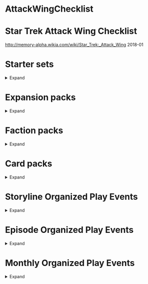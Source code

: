 # AttackWingChecklist

# Star Trek Attack Wing Checklist
http://memory-alpha.wikia.com/wiki/Star_Trek:_Attack_Wing
2018-01

# Starter sets
<details><summary>Expand</summary>

## Starter Set
- [x] IKS Maht-H'a – Vor'cha-class
- [x] IRW Khazara – D'deridex-class
- [x] USS Enterprise-D – Galaxy-class

## Federation vs Klingons Starter Set
- [ ] IKS Vorn – Klingon Bird-of-Prey
- [ ] K'mpec's Attack Cruiser – Vor'cha-class
- [ ] USS Enterprise-D – Galaxy-class
- [ ] USS Sutherland – Nebula-class

</details>

# Expansion packs
<details><summary>Expand</summary>

## Bajoran
- [x] Denorios – Lightship
- [x] Interceptor Five – Interceptor
- [x] Ratosha – Scoutship

## Borg
- [x] Cube 112 – Cube
- [x] Cube 384 – Cube with Sphere port
- [x] Queen Vessel Prime – Octahedron (Queen's vessel)
- [x] Scout 608 – Scout ship
- [x] Soong – Type 03
- [x] Sphere 936 – Sphere (with Cube 384)
- [x] Sphere 4270 – Sphere
- [x] Tactical Cube 138 – Tactical cube

## Dominion
- [x] 1st Wave Attack Fighters – Cardassian Hideki-class Attack Squadron
- [x] 2nd Division Cruiser – Dominion battle cruiser
- [x] 4th Division Battleship – Dominion battleship
- [x] 5th Wing Patrol Ship – Jem'Hadar fighter
- [x] Dreadnought – Cardassian ATR-4107
- [x] Gor Portas (β) – Breen warship
- [x] Koranak – Cardassian Keldon-class
- [x] Kraxon – Cardassian Galor-class
- [x] Reklar – Cardassian Galor-class
- [x] Robinson (β) – Jem'Hadar fighter

## Federation
- [x] Deep Space 9 – Nor-class station
- [x] Delta Flyer – Delta Flyer-type
- [x] Enterprise NX-01 – NX-class
- [x] Fighter Squadron 6 – Attack Fighter Squadron
- [x] USS Defiant – Defiant-class
- [x] USS Enterprise – Constitution-class
- [x] USS Enterprise – Constitution-class refit
- [ ] USS Enterprise-B – Excelsior-class
- [x] USS Enterprise-E – Sovereign-class
- [x] USS Equinox – Nova-class
- [x] USS Excelsior – Excelsior-class
- [x] USS Hathaway – Constellation-class
- [ ] USS Montgolfier (β) – Saber-class
- [x] USS Pegasus – Oberth-class
- [ ] USS Phoenix – Nebula-class
- [x] USS Prometheus – Prometheus-class
- [x] USS Reliant – Miranda-class
- [x] USS Thunderchild – Akira-class
- [ ] USS Valiant – Defiant-class
- [x] USS Venture – Galaxy-class
- [x] USS Voyager – Intrepid-class

## Ferengi
- [x] Kreechta – D'kora-class
- [x] Quark's Treasure – Shuttle

## Independent
- [x] Alpha Hunter – Hirogen warship
- [x] Fina Prime – Vidiian warship
- [x] Gornarus – Gorn raider
- [x] Kumari – Andorian battle cruiser
- [x] Kyana Prime – Krenim timeship
- [ ] Tholia One (β) – Tholian ship (22nd century)
- [x] USS Dauntless – Species 116 Dauntless-class
- [x] Val Jean – Maquis raider

## Kazon
- [ ] Halik Raider – Raider
- [ ] Nistrim Raider – Raider
- [ ] Ogla-Razik – Predator-class

## Klingon
- [x] Chang's Bird-of-Prey – prototype Bird-of-Prey
- [ ] IKS Amar – K't'inga-class
- [ ] IKS Drovana – Vor'cha-class
- [x] IKS Gr'oth – D7-class
- [ ] IKS Klothos – D7-class*
- [x] IKS Koraga – K'vort-class
- [ ] IKS Kronos One – K't'inga-class
- [x] IKS Negh'Var – Negh'Var-class
- [ ] IKS Ning'tao – B'rel-class
- [ ] IKS Rotarran – B'rel-class
- [x] IKS Somraw – Raptor-class
- [x] IKS T'Ong – K't'inga-class

## Mirror Universe
- [x] ISS Avenger – NX-class
- [x] ISS Defiant – Defiant-class
- [x] ISS Enterprise – Constitution-class
- [x] Regent's Flagship – Negh'Var-class
- [x] USS Pasteur – Olympic-class

## Romulan
- [x] Gal Gath'thong (β) – Bird-of-Prey (23rd century)
- [ ] IRW Algeron – D7-class
- [ ] IRW Devoras – D'deridex-class*
- [x] IRW Haakona – D'deridex-class
- [ ] IRW Jazkal – Bird-of-Prey (22nd century)
- [ ] IRW Jolan Tru – Valdore-type*
- [x] IRW Praetus – Bird-of-Prey (22nd century)
- [x] IRW Valdore – Valdore-type
- [ ] IRW Vrax – Valdore-type
- [x] Prototype 01 – Drone-ship
- [x] RIS Apnex (β) – Science vessel
- [ ] RIS Pi – Scout ship
- [ ] RIS Talvath – Science vessel
- [x] RIS Vo (β) – Scout ship
- [x] Scimitar – Reman warbird
- [x] Scorpion 4 – Scorpion-class Attack Fighter Squadron

## Species 8472
- [x] Bioship Alpha – Bio-ship
- [x] Bioship Beta – Bio-ship

## Vulcan
- [x] D'kyr – D'kyr-type
- [x] Ni'Var – Suurok-class

## Xindi
- [x] Calindra – Xindi-Aquatic cruiser
- [x] Muratas – Xindi-Reptilian warship
- [x] Orassin – Xindi-Insectoid starship
- [x] Weapon Zero – Sphere weapon

</details>


# Faction packs
<details><summary>Expand</summary>


## Dominion – December 2017
- [ ] 2nd Division Battleship – Dominion battleship
- [ ] 2nd Wing Patrol Ship – Jem'Hadar fighter
- [ ] 3rd Division Battle Cruiser – Dominion battle cruiser
- [ ] 6th Wing Patrol Ship – Jem'Hadar fighter

## Romulan – December 2017
- [ ] IRW Suran – Reman warbird
- [ ] Jarok's Scout Vessel – Scout ship
- [ ] Mirok's Science Vessel – Science vessel
- [ ] PWB Tomal – D'deridex-class

## Independent Ferengi – February 2018
- [ ] TBA – B'rel-class (Ferengi commandeered)
- [ ] TBA – D'kora-class × 2
- [ ] TBA – Ferengi shuttle

## Mirror Universe Kelvin Timeline – April 2018
- [ ] TBA – Constitution class (alternate reality) × 2
- [ ] TBA – Klingon warbird × 2

## Independent Motley Fleet – June 2018
- [ ] TBA – Andorian battle cruiser
- [ ] TBA – Maquis raider
- [ ] TBA – Species 116 Dauntless-class
- [ ] TBA – Vidiian warship

## Star Trek: The Animated Series – July 2018
- [ ] TBA × 4

## Borg – August 2018
- [ ] TBA – Assimilated Galaxy-class
- [ ] TBA – Assimilated Intrepid-class
- [ ] TBA – Scout ship
- [ ] TBA – Sphere

</details>

# Card packs
<details><summary>Expand</summary>

## September 2017 – Wave 1
- [x] Cardassian ATR-4107 – Dreadnought
- [x] Oberth-class – USS Grissom
- [x] Raptor-class – IKS Ves Batlh
- [x] Romulan drone ship – Prototype 02

## January 2018 – Wave 2
- [x] Borg Octahedron (Borg Queen's vessel)
- [x] Goss' Marauder D'kora-class

## March 2018 – Wave 3
- [ ] Jem'Hadar fighter
- [ ] Gorn raider

## May 2018 – Wave 4
- [ ] Federation Attack Fighter Squadron
- [ ] Hirogen warship

</details>

# Storyline Organized Play Events

<details><summary>Expand</summary>

# The Dominion War

## October 2013 – Operation Return
- [ ] Krayton – D'Kora-class
- [x] Elite Attack dice/Reference cards
- [x] Deep Space 9 oversized token and cards

## November 2013 – The Battle of Chin'toka
- [ ] IKS Ch'Tang – B'rel-class
- [x] Command tokens and cards/Reference cards
- [x] Red Shirt Crew Upgrade promo cards

## December 2013 – The Siege of AR-558
- [ ] PWB Aj'rmr – D'deridex-class
- [x] Reinforcements sideboards/Reference cards
- [ ] 4 bases and 8 pegs in 4 colors

## January 2014 – The Attack On Earth
- [ ] USS Sutherland – Nebula-class
- [x] Flagship set with 4 Flagship cards, 1 Reference card, 1 base, and 2 black pegs

## February 2014 – The Battle of Cardassia
- [x] Rav Laerst (β) – Breen warship
- [ ] Hideki-class Attack Squadron Resource (3-ship model), 1 Reference card, Ship card/token
- [ ] Map element sets × 6 (turret tokens)

## March 2014 – The Last Battle of Deep Space 9
- [ ] Akorem – Bajoran scoutship
- [x] Federation Attack Squadron Resource (3-ship model), 1 Reference card, Ship card/token
- [x] Deep Space 9 token and cards
- [x] Map element sets × 6 (ds9)

## Grand Prize
- [ ] Deep Space 9 – 12-inch diameter Nor-Class space station (model)

# The Collective

## July 2014 – First Contact
- [x] Ti'Mur – Suurok-class
- [x] Counter Attack dice
- [x] Map element sets (card cube)

## August 2014 – The Battle of Wolf 359
- [ ] USS Raven – Aerie-class (Raven type)
- [x] Fleet Captain cards
- [ ] Map element sets (card cube and debris)

## September 2014 – The Battle of Sector 001
- [x] USS Stargazer – Constellation-class
- [x] Officer cards
- [x] Map element sets (card cube)

## Randomized Expansion Ships
- [x] 3rd Wing Attack Ship – Jem'Hadar fighter
- [x] Gavroche – Maquis raider
- [x] IKS B'Moth – K't'inga-class
- [x] IRW Vorta Vor – Romulan Bird-of-Prey (23rd century)
- [x] USS Yeager – Saber-class

## Grand Prize
- [x] Assimilation Target Prime – Partially-assimilated USS Enterprise-D × 2

# Resistance Is Futile

## October 2014 – Dark Frontier
- [x] IRW Avatar of Tomed (β) – Assimilated D'deridex-class
- [x] Improved Shields cards with Reference cards

## November 2014 – Unimatrix Zero
- [x] Assimilated Vessel 80279 – Assimilated B'rel-class
- [x] Advanced Targeting Systems cards with Reference cards

## December 2014 – Endgame
- [x] Assimilated Vessel 64758 – Assimilated Galor-class
- [x] High Yield Photon Torpedoes cards with Reference cards

## Randomized Expansion Ships
- [x] Bok's Marauder – D'Kora-class
- [x] Prakesh – Galor-class (mirror universe)
- [ ] Relora Sankur – Predator-class
- [x] Scout 255 – Borg scout ship
- [ ] Tal'Kir – D'kyr-type

## Grand Prize
- [x] Tactical Cube 001 – Borg tactical cube × 2

# The Q-Continuum

## April 2015 – Encounter at Farpoint
- [x] USS Hood – Excelsior-class
- [x] Evasive Action template with Reference cards
- [x] Map element sets – Q-Continuum cards × 20

## May 2015 – Deja Q
- [x] IKS Korinar – B'rel-class
- [x] Damage Control Team cards

## June 2015 – All Good Things
- [x] IRW Terix – D'deridex-class (mirror universe)
- [x] Ready Room cards

## Grand Prize
- [x] Q-Continuum card pack × 2

# Temporal Cold War

## Randomized Expansion Ships
- [ ] Aldara - a Cardassian Galor class ship
- [ ] Bioship Omega - a Species 8472 bioship class ship
- [ ] I.K.S. Buruk - a Klingon K'Vort class ship
- [x] I.K.S. Toh'Kaht - a Mirror Universe Vor'cha class ship
- [ ] Interceptor 8 - a Bajoran Interceptor class ship
- [ ] I.R.W. Belak - a D'deridex class ship
- [ ] Nistrim-Culluh - a Kazon Predator class ship
- [ ] Nunk's Marauder - a Ferengi D'Kora class ship
- [ ] Seleya - a Vulcan D'Kyr class ship
- [ ] U.S.S. Lakota - an Excelsior class ship

## October 2015 – Shockwave
- [x] Diaspora – Xindi-Insectoid starship
- [x] Protocol cards

## November 2015 – Future Tense
- [x] Azati Prime – Xindi-Aquatic cruiser
- [x] Advanced Technology cards

## December 2015 – Zero Hour
- [x] Xindus – Xindi-Reptilian warship
- [x] Main Power Grid cards

## Grand Prize
- [ ] Temporal Cold War card pack × 2

# The Classic Movies

## April 2016 – The Wrath of Khan
- [x] USS Reliant – Miranda-class card pack
- [ ] General Orders cards

## May 2016 – The Search for Spock
- [ ] Kruge's Bird-of-Prey – B'rel-class card pack
- [x] Emergency Power cards

## June 2016 – The Voyage Home
- [ ] HMS Bounty – B'rel-class card pack
- [ ] Improved Hull cards

## Grand Prize
- [ ] USS Enterprise-A – Constitution-class refit

# Klingon Civil War

## September 2016 – Attack On Gowron
- [x] IKS Bortas – Vor'cha-class card pack
- [ ] Fleet Commander cards

## October 2016 – Battle of Mempa
- [x] IKS Hegh'ta – K'vort-class card pack
- [x] Auxiliary Power cards

## November 2016 – Baiting The Romulans
- [ ] IKS Toral – B'rel-class card pack
- [x] All Stop cards

## Grand Prize
- [x] Sela's Warbird – D'deridex-class × 2

</details>

# Episode Organized Play Events

<details><summary>Expand</summary>


## April 2014 – The Tholian Web
- [x] Tholia One (β) – Tholian ship
- [ ] Red Alert Upgrade cards
- [ ] Full About maneuver templates and Reference cards
- [ ] Map element sets (tholian web)

## May 2014 – Arena
- [ ] S'Gorn – Gorn raider
- [x] Chief Engineer resource Engineering tokens
- [ ] Full Alert Upgrade and Reference cards
- [ ] Map element sets (raw material tokens and planet?)

## February 2015 – A Matter Of Honor
- [x] IKS Pagh – K'vort-class
- [x] Officer Exchange Program Resource and Reference cards
- [ ] Map element sets (Subatomic Bacteria Tokens)

## March 2015 – Peak Performance
- [x] Sakharov – Type 7 shuttlecraft
- [x] Master Strategist Token Resource and Reference cards
- [x] Map element sets (brown planet)

## August 2015 – Year of Hell
- [ ] USS Bellerophon – Intrepid-class
- [ ] Emergency Force Field cards
- [ ] Token sheets × 5
- [ ] 2 × Ship, 1 × Maneuver, 2 × Captain, 1 × Additional Rules, and 4 × Upgrade cards

## September 2015 – Balance of Terror
- [ ] USS Intrepid – Constitution-class
- [x] Sabotage cards
- [ ] Token sheets × 5
- [ ] 2 × Ship, 1 × Maneuver, 2 × Captain, 1 × Additional Rules, and 4 × Upgrade cards

## January 2016 – The Void
- [ ] IRW T'Met – D'deridex-class card pack
- [ ] Resource and Reference cards

## February 2016 – The Doomsday Machine
- [x] USS Constellation – Constitution-class card pack
- [x] Structural Damage Check cards
- [x] Map element sets – Doomsday Machine tokens

## July 2016 – Tin Man
- [ ] USS Cairo – Excelsior-class card pack
- [ ] Intercepted Messages Resource and Reference cards

## August 2016 – The Corbomite Maneuver
- [x] IRW Rateg – Romulan Bird-of-Prey card pack
- [x] Condition Alert Resource and Reference cards

## September 2016 – The Trouble with Tribbles
- [ ] Kohlar's Battle Cruiser – D7-class card pack
- [ ] Scan Cycle Resource and Reference cards

## January 2017 – Yesterday's Enterprise
- [ ] USS Enterprise-D – Galaxy-class card pack
- [ ] Senior Staff Resource and Reference cards

## March 2017 – In a Mirror, Darkly
- [x] USS Defiant – Constitution-class card pack
- [x] Mutiny Resource and Reference cards

## April 2017 – Drive
- [x] Delta Flyer II – Delta Flyer-type card pack
- [ ] Co-Pilot Resource and Reference cards

</details>

# Monthly Organized Play Events

<details><summary>Expand</summary>

## August 2017 – Chronological Chaos
- [ ] Data Upgrade Crew cards
- [x] Captain’s Chair Resource and Reference cards
- [ ] Nanclus Alt Art Crew cards‡ × 3

## October 2017 – Resource Rumble
- [ ] Sabotaged Systems Tech cards
- [ ] Front-Line Retrofit Resource and Reference cards
- [ ] Elizabeth Shelby Alt Art Crew cards‡ × 3

## December 2017 – Trap Travesty
- [ ] Long-Range Probe Resource cards* × 10
- [ ] Photonic Cannon Weapon Upgrade cards† × 3
- [ ] Romulan Pilot Alt Art Crew cards‡ × 3

## April 2018 – 2018 OP Kit 1 Turret Turmoil
- [ ] Sickbay Resource
- [ ] Kal-If-Fee Elite Talent Upgrade Competitive Prize Cards
- [ ] Sakonna Alt Art Crew Flex Prizes

## June 2018 – 2018 OP Kit 2
- [ ] TBA

## August 2018 – 2018 OP Kit 3
- [ ] TBA

## October 2018 – 2018 OP Kit 4
- [ ] TBA

</details>
